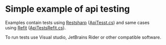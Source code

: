 # Simple example of api testing

Examples contain tests using [Restsharp](https://restsharp.dev/) ([ApiTesst.cs](ApiTests.cs)) and same cases using [Refit](https://github.com/reactiveui/refit) ([ApiTestsRefit.cs](ApiTestsRefit.cs)).

To run tests use Visual studio, JetBrains Rider or other compatible  software.
